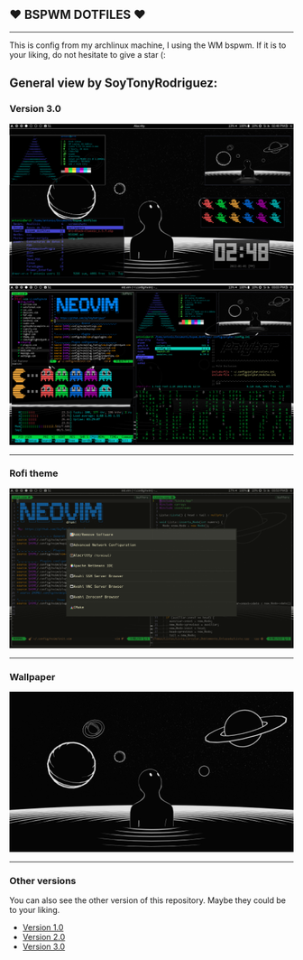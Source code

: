 ##  &hearts; BSPWM DOTFILES &hearts; 
---
This is config from my archlinux machine, I using the WM bspwm.
If it is to your liking, do not hesitate to give a star (:

## General view by SoyTonyRodriguez:
### Version 3.0
![](https://raw.githubusercontent.com/SoyTonyRodriguez/bspwm_dotfiles/master/screenshots/floating.png)
![](https://raw.githubusercontent.com/SoyTonyRodriguez/bspwm_dotfiles/master/screenshots/bspwm.png)

-------------
### Rofi theme
![](https://raw.githubusercontent.com/SoyTonyRodriguez/bspwm_dotfiles/master/screenshots/New_Rofi.png)

-------------
### Wallpaper
![](https://raw.githubusercontent.com/SoyTonyRodriguez/bspwm_dotfiles/master/wallpapers/Current_Wallpaper.jpg)

-------------
### Other versions
You can also see the other version of this repository. Maybe they could be to your liking.
- [Version 1.0](https://github.com/SoyTonyRodriguez/bspwm_dotfiles/tree/Version1.0)
- [Version 2.0](https://github.com/SoyTonyRodriguez/bspwm_dotfiles/tree/Version2.0)
- [Version 3.0](https://github.com/SoyTonyRodriguez/bspwm_dotfiles)
